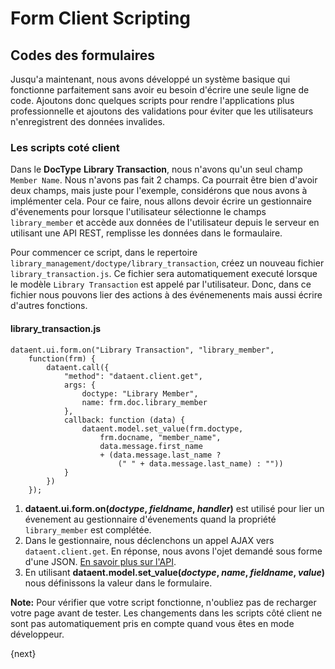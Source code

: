 <!-- add-breadcrumbs -->
# Form Client Scripting

## Codes des formulaires

Jusqu'a maintenant, nous avons développé un système basique qui fonctionne parfaitement sans avoir eu besoin d'écrire une
 seule ligne de code. Ajoutons donc quelques scripts pour rendre l'applications plus professionnelle et ajoutons des validations
 pour éviter que les utilisateurs n'enregistrent des données invalides.


### Les scripts coté client

Dans le **DocType** **Library Transaction**, nous n'avons qu'un seul champ `Member Name`. Nous n'avons pas fait 2 champs. 
Ca pourrait être bien d'avoir deux champs, mais juste pour l'exemple, considérons que nous avons à implémenter cela. Pour ce
faire, nous allons devoir écrire un gestionnaire d'évenements pour lorsque l'utilisateur sélectionne le champs `library_member` et accède aux données de l'utilisateur depuis le serveur en utilisant une API REST, remplisse les données dans le formaulaire.

Pour commencer ce script, dans le repertoire `library_management/doctype/library_transaction`, créez un nouveau fichier 
`library_transaction.js`. Ce fichier sera automatiquement executé lorsque le modèle `Library Transaction` est appelé par l'utilisateur. 
Donc, dans ce fichier nous pouvons lier des actions à des événemenents mais aussi écrire d'autres fonctions.

#### library_transaction.js

	dataent.ui.form.on("Library Transaction", "library_member",
		function(frm) {
			dataent.call({
				"method": "dataent.client.get",
				args: {
					doctype: "Library Member",
					name: frm.doc.library_member
				},
				callback: function (data) {
					dataent.model.set_value(frm.doctype,
						frm.docname, "member_name",
						data.message.first_name
						+ (data.message.last_name ?
							(" " + data.message.last_name) : ""))
				}
			})
		});

1. **dataent.ui.form.on(*doctype*, *fieldname*, *handler*)** est utilisé pour lier un évenement au gestionnaire d'évenements
 quand la propriété `library_member` est complétée.
1. Dans le gestionnaire, nous déclenchons un appel AJAX vers `dataent.client.get`. En réponse, nous avons l'ojet demandé sous forme d'une JSON. [En savoir plus sur l'API](/dataent/user/fr/guides/integration/rest_api).
1. En utilisant **dataent.model.set_value(*doctype*, *name*, *fieldname*, *value*)** nous définissons la valeur dans le formulaire.

**Note:** Pour vérifier que votre script fonctionne, n'oubliez pas de recharger votre page avant de tester. 
Les changements dans les scripts côté client ne sont pas automatiquement pris en compte quand vous êtes en mode développeur.

{next}
